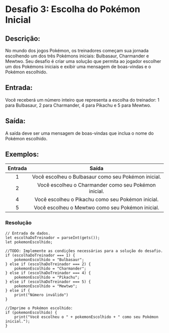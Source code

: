 # Desafio 3: Escolha do Pokémon Inicial

## Descrição:
No mundo dos jogos Pokémon, os treinadores começam sua jornada escolhendo um dos três Pokémons iniciais: Bulbasaur, Charmander e Mewtwo. Seu desafio é criar uma solução que permita ao jogador escolher um dos Pokémons iniciais e exibir uma mensagem de boas-vindas e o Pokémon escolhido.

## Entrada:
Você receberá um número inteiro que representa a escolha do treinador: 1 para Bulbasaur, 2 para Charmander, 4 para Pikachu e 5 para Mewtwo.

## Saída:
A saída deve ser uma mensagem de boas-vindas que inclua o nome do Pokémon escolhido.

## Exemplos:
| Entrada |                                Saída                                       |
|:-------:|:------------------------------------------------------------------------:|
|    1    | Você escolheu o Bulbasaur como seu Pokémon inicial.                      |
|    2    | Você escolheu o Charmander como seu Pokémon inicial.                     |
|    4    | Você escolheu o Pikachu como seu Pokémon inicial.                        |
|    5    | Você escolheu o Mewtwo como seu Pokémon inicial.                         |


### Resolução
```
// Entrada de dados.
let escolhaDoTreinador = parseInt(gets());
let pokemonEscolhido;

//TODO: Implemente as condições necessárias para a solução do desafio.
if (escolhaDoTreinador === 1) {
    pokemonEscolhido = "Bulbasaur";
} else if (escolhaDoTreinador === 2) {
    pokemonEscolhido = "Charmander";
} else if (escolhaDoTreinador === 4) {
    pokemonEscolhido = "Pikachu";
} else if (escolhaDoTreinador === 5) {
    pokemonEscolhido = "Mewtwo";
} else if {
    print("Número inválido")
}

//Imprime o Pokémon escolhido:
if (pokemonEscolhido) {
    print("Você escolheu o " + pokemonEscolhido + " como seu Pokémon inicial.");
}
```
